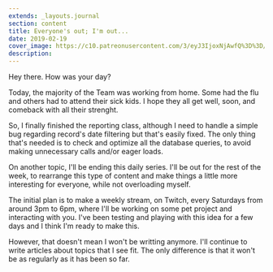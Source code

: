 ```yaml
---
extends: _layouts.journal
section: content
title: Everyone's out; I'm out...
date: 2019-02-19
cover_image: https://c10.patreonusercontent.com/3/eyJ3IjoxNjAwfQ%3D%3D/patreon-media/p/post/24820597/bb708bbe5b1b405eba5b1b4b0d1392a6/1?token-time=1552176000&token-hash=t-O5fUGlUqZxojqB2b8SLYDgwkuJOoG5gXaRu6t5eGc%3D
description: 
---
```


Hey there. How was your day?

Today, the majority of the Team was working from home. Some had the flu and others had to attend their sick kids. I hope they all get well, soon, and comeback with all their strenght.

So, I finally finished the reporting class, although I need to handle a simple bug regarding record's date filtering but that's easily fixed. The only thing that's needed is to check and optimize all the database queries, to avoid making unnecessary calls and/or eager loads.

On another topic, I'll be ending this daily series. I'll be out for the rest of the week, to rearrange this type of content and make things a little more interesting for everyone, while not overloading myself.

The initial plan is to make a weekly stream, on Twitch, every Saturdays from around 3pm to 6pm, where I'll be working on some pet project and interacting with you. I've been testing and playing with this idea for a few days and I think I'm ready to make this. 

However, that doesn't mean I won't be writting anymore. I'll continue to write articles about topics that I see fit. The only difference is that it won't be as regularly as it has been so far.
